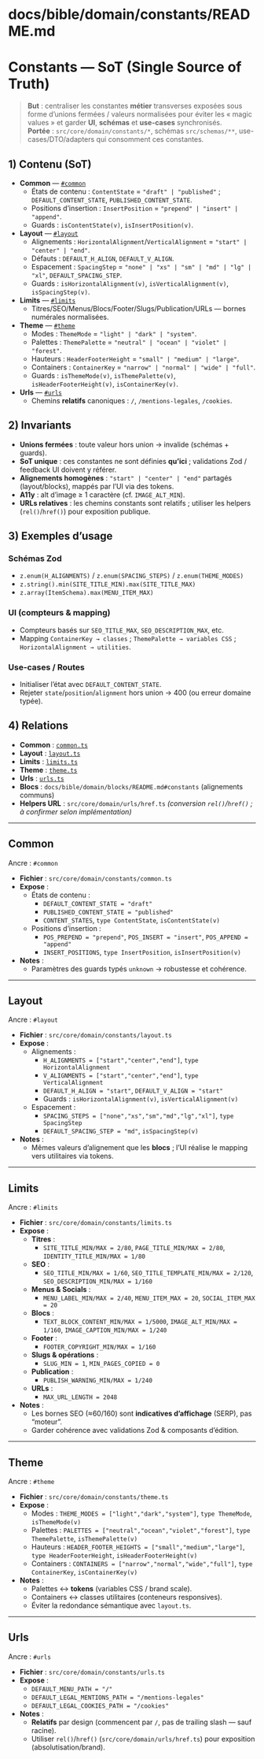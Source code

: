 # docs/bible/domain/constants/README.md

# Constants — SoT (Single Source of Truth)

> **But** : centraliser les constantes **métier** transverses exposées sous forme d’unions fermées / valeurs normalisées pour éviter les « magic values » et garder **UI**, **schémas** et **use-cases** synchronisés.  
> **Portée** : `src/core/domain/constants/*`, schémas `src/schemas/**`, use-cases/DTO/adapters qui consomment ces constantes.

## 1) Contenu (SoT)

- **Common** — [`#common`](#common)
  - États de contenu : `ContentState` = `"draft" | "published"` ; `DEFAULT_CONTENT_STATE`, `PUBLISHED_CONTENT_STATE`.
  - Positions d’insertion : `InsertPosition` = `"prepend" | "insert" | "append"`.
  - Guards : `isContentState(v)`, `isInsertPosition(v)`.
- **Layout** — [`#layout`](#layout)
  - Alignements : `HorizontalAlignment`/`VerticalAlignment` = `"start" | "center" | "end"`.
  - Défauts : `DEFAULT_H_ALIGN`, `DEFAULT_V_ALIGN`.
  - Espacement : `SpacingStep` = `"none" | "xs" | "sm" | "md" | "lg" | "xl"`, `DEFAULT_SPACING_STEP`.
  - Guards : `isHorizontalAlignment(v)`, `isVerticalAlignment(v)`, `isSpacingStep(v)`.
- **Limits** — [`#limits`](#limits)
  - Titres/SEO/Menus/Blocs/Footer/Slugs/Publication/URLs — bornes numérales normalisées.
- **Theme** — [`#theme`](#theme)
  - Modes : `ThemeMode` = `"light" | "dark" | "system"`.
  - Palettes : `ThemePalette` = `"neutral" | "ocean" | "violet" | "forest"`.
  - Hauteurs : `HeaderFooterHeight` = `"small" | "medium" | "large"`.
  - Containers : `ContainerKey` = `"narrow" | "normal" | "wide" | "full"`.
  - Guards : `isThemeMode(v)`, `isThemePalette(v)`, `isHeaderFooterHeight(v)`, `isContainerKey(v)`.
- **Urls** — [`#urls`](#urls)
  - Chemins **relatifs** canoniques : `/`, `/mentions-legales`, `/cookies`.

## 2) Invariants

- **Unions fermées** : toute valeur hors union → invalide (schémas + guards).
- **SoT unique** : ces constantes ne sont définies **qu’ici** ; validations Zod / feedback UI doivent y référer.
- **Alignements homogènes** : `"start" | "center" | "end"` partagés (layout/blocks), mappés par l’UI via des tokens.
- **A11y** : alt d’image ≥ 1 caractère (cf. `IMAGE_ALT_MIN`).
- **URLs relatives** : les chemins constants sont relatifs ; utiliser les helpers (`rel()`/`href()`) pour exposition publique.

## 3) Exemples d’usage

### Schémas Zod

- `z.enum(H_ALIGNMENTS)` / `z.enum(SPACING_STEPS)` / `z.enum(THEME_MODES)`
- `z.string().min(SITE_TITLE_MIN).max(SITE_TITLE_MAX)`
- `z.array(ItemSchema).max(MENU_ITEM_MAX)`

### UI (compteurs & mapping)

- Compteurs basés sur `SEO_TITLE_MAX`, `SEO_DESCRIPTION_MAX`, etc.
- Mapping `ContainerKey → classes` ; `ThemePalette → variables CSS` ; `HorizontalAlignment → utilities`.

### Use-cases / Routes

- Initialiser l’état avec `DEFAULT_CONTENT_STATE`.
- Rejeter `state`/`position`/`alignment` hors union → 400 (ou erreur domaine typée).

## 4) Relations

- **Common** : [`common.ts`](#common)
- **Layout** : [`layout.ts`](#layout)
- **Limits** : [`limits.ts`](#limits)
- **Theme** : [`theme.ts`](#theme)
- **Urls** : [`urls.ts`](#urls)
- **Blocs** : `docs/bible/domain/blocks/README.md#constants` (alignements communs)
- **Helpers URL** : `src/core/domain/urls/href.ts` _(conversion `rel()`/`href()` ; à confirmer selon implémentation)_

---

## Common

Ancre : `#common`

- **Fichier** : `src/core/domain/constants/common.ts`
- **Expose** :
  - États de contenu :
    - `DEFAULT_CONTENT_STATE = "draft"`
    - `PUBLISHED_CONTENT_STATE = "published"`
    - `CONTENT_STATES`, `type ContentState`, `isContentState(v)`
  - Positions d’insertion :
    - `POS_PREPEND = "prepend"`, `POS_INSERT = "insert"`, `POS_APPEND = "append"`
    - `INSERT_POSITIONS`, `type InsertPosition`, `isInsertPosition(v)`
- **Notes** :
  - Paramètres des guards typés `unknown` → robustesse et cohérence.

---

## Layout

Ancre : `#layout`

- **Fichier** : `src/core/domain/constants/layout.ts`
- **Expose** :
  - Alignements :
    - `H_ALIGNMENTS = ["start","center","end"]`, `type HorizontalAlignment`
    - `V_ALIGNMENTS = ["start","center","end"]`, `type VerticalAlignment`
    - `DEFAULT_H_ALIGN = "start"`, `DEFAULT_V_ALIGN = "start"`
    - Guards : `isHorizontalAlignment(v)`, `isVerticalAlignment(v)`
  - Espacement :
    - `SPACING_STEPS = ["none","xs","sm","md","lg","xl"]`, `type SpacingStep`
    - `DEFAULT_SPACING_STEP = "md"`, `isSpacingStep(v)`
- **Notes** :
  - Mêmes valeurs d’alignement que les **blocs** ; l’UI réalise le mapping vers utilitaires via tokens.

---

## Limits

Ancre : `#limits`

- **Fichier** : `src/core/domain/constants/limits.ts`
- **Expose** :
  - **Titres** :
    - `SITE_TITLE_MIN/MAX = 2/80`, `PAGE_TITLE_MIN/MAX = 2/80`, `IDENTITY_TITLE_MIN/MAX = 1/80`
  - **SEO** :
    - `SEO_TITLE_MIN/MAX = 1/60`, `SEO_TITLE_TEMPLATE_MIN/MAX = 2/120`, `SEO_DESCRIPTION_MIN/MAX = 1/160`
  - **Menus & Socials** :
    - `MENU_LABEL_MIN/MAX = 2/40`, `MENU_ITEM_MAX = 20`, `SOCIAL_ITEM_MAX = 20`
  - **Blocs** :
    - `TEXT_BLOCK_CONTENT_MIN/MAX = 1/5000`, `IMAGE_ALT_MIN/MAX = 1/160`, `IMAGE_CAPTION_MIN/MAX = 1/240`
  - **Footer** :
    - `FOOTER_COPYRIGHT_MIN/MAX = 1/160`
  - **Slugs & opérations** :
    - `SLUG_MIN = 1`, `MIN_PAGES_COPIED = 0`
  - **Publication** :
    - `PUBLISH_WARNING_MIN/MAX = 1/240`
  - **URLs** :
    - `MAX_URL_LENGTH = 2048`
- **Notes** :
  - Les bornes SEO (≈60/160) sont **indicatives d’affichage** (SERP), pas “moteur”.
  - Garder cohérence avec validations Zod & composants d’édition.

---

## Theme

Ancre : `#theme`

- **Fichier** : `src/core/domain/constants/theme.ts`
- **Expose** :
  - Modes : `THEME_MODES = ["light","dark","system"]`, `type ThemeMode`, `isThemeMode(v)`
  - Palettes : `PALETTES = ["neutral","ocean","violet","forest"]`, `type ThemePalette`, `isThemePalette(v)`
  - Hauteurs : `HEADER_FOOTER_HEIGHTS = ["small","medium","large"]`, `type HeaderFooterHeight`, `isHeaderFooterHeight(v)`
  - Containers : `CONTAINERS = ["narrow","normal","wide","full"]`, `type ContainerKey`, `isContainerKey(v)`
- **Notes** :
  - Palettes ↔ **tokens** (variables CSS / brand scale).
  - Containers ↔ classes utilitaires (conteneurs responsives).
  - Éviter la redondance sémantique avec `layout.ts`.

---

## Urls

Ancre : `#urls`

- **Fichier** : `src/core/domain/constants/urls.ts`
- **Expose** :
  - `DEFAULT_MENU_PATH = "/"`
  - `DEFAULT_LEGAL_MENTIONS_PATH = "/mentions-legales"`
  - `DEFAULT_LEGAL_COOKIES_PATH = "/cookies"`
- **Notes** :
  - **Relatifs** par design (commencent par `/`, pas de trailing slash — sauf racine).
  - Utiliser `rel()`/`href()` (`src/core/domain/urls/href.ts`) pour exposition (absolutisation/brand).
